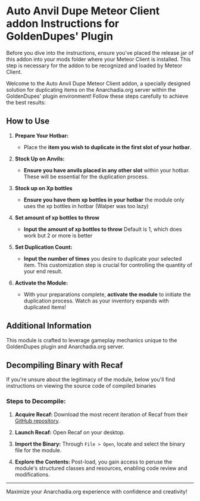 # Auto Anvil Dupe Meteor Client addon Instructions for GoldenDupes' Plugin

Before you dive into the instructions, ensure you've placed the release jar of this addon into your mods folder where your Meteor Client is installed. This step is necessary for the addon to be recognized and loaded by Meteor Client.

Welcome to the Auto Anvil Dupe Meteor Client addon, a specially designed solution for duplicating items on the Anarchadia.org server within the GoldenDupes' plugin environment! Follow these steps carefully to achieve the best results:

## How to Use

1. **Prepare Your Hotbar:**
   - Place the **item you wish to duplicate in the first slot of your hotbar**.
   
2. **Stock Up on Anvils:**
   - **Ensure you have anvils placed in any other slot** within your hotbar. These will be essential for the duplication process.

3. **Stock up on Xp bottles**
   - **Ensure you have them xp bottles in your hotbar** the module only uses the xp bottles in hotbar (Walper was too lazy)

4. **Set amount of xp bottles to throw** 
   - **Input the amount of xp bottles to throw** Default is 1, which does work but 2 or more is better

5. **Set Duplication Count:**
   - **Input the number of times** you desire to duplicate your selected item. This customization step is crucial for controlling the quantity of your end result.

6. **Activate the Module:**
   - With your preparations complete, **activate the module** to initiate the duplication process. Watch as your inventory expands with duplicated items!

## Additional Information

This module is crafted to leverage gameplay mechanics unique to the GoldenDupes plugin and Anarchadia.org server.

## Decompiling Binary with Recaf

If you're unsure about the legitimacy of the module, below you'll find instructions on viewing the source code of compiled binaries

### Steps to Decompile:

1. **Acquire Recaf:** Download the most recent iteration of Recaf from their [GitHub repository](https://github.com/Col-E/Recaf).

2. **Launch Recaf:** Open Recaf on your desktop.

3. **Import the Binary:** Through `File > Open`, locate and select the binary file for the module.

4. **Explore the Contents:** Post-load, you gain access to peruse the module's structured classes and resources, enabling code review and modifications.

---

Maximize your Anarchadia.org experience with confidence and creativity!
